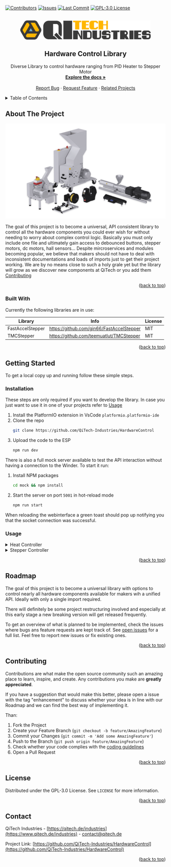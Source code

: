 <div id="top"></div>

<!-- PROJECT SHIELDS -->
[![Contributors][contributors-shield]][contributors-url]
[![Issues][issues-shield]][issues-url]
[![Last Commit][commit-shield]][commit-url]
[![GPL-3.0 License][license-shield]][license-url]

<!-- PROJECT LOGO -->
<br />
<div align="center">
  <a href="https://github.com/QiTech-Industries/HardwareControl">
    <img src="images/logo.svg" alt="Logo" height="60">
  </a>

  <h2 align="center">Hardware Control Library</h2>

  <p align="center">
    Diverse Library to control hardware ranging from PID Heater to Stepper Motor
    <br />
    <a href="https://github.com/QiTech-Industries/HardwareControl/tree/main/documentation"><strong>Explore the docs »</strong></a>
    <br />
    <br />
    <a href="https://github.com/QiTech-Industries/HardwareControl/issues">Report Bug</a>
    ·
    <a href="https://github.com/QiTech-Industries/HardwareControl/issues">Request Feature</a>
    ·
    <a href="https://github.com/QiTech-Industries">Related Projects</a>
  </p>
</div>



<!-- TABLE OF CONTENTS -->
<details>
  <summary>Table of Contents</summary>
  <ol>
    <li>
      <a href="#about-the-project">About The Project</a>
      <ul>
        <li><a href="#built-with">Built With</a></li>
      </ul>
    </li>
    <li>
      <a href="#getting-started">Getting Started</a>
      <ul>
        <li><a href="#installation">Installation</a></li>
        <li><a href="#usage">Usage</a></li>
      </ul>
    </li>
    <li><a href="#roadmap">Roadmap</a></li>
    <li><a href="#contributing">Contributing</a></li>
    <li><a href="#license">License</a></li>
    <li><a href="#contact">Contact</a></li>
  </ol>
</details>



<!-- ABOUT THE PROJECT -->
## About The Project

<div align="center">
  <a href="https://github.com/QiTech-Industries/HardwareControl">
    <img src="images/jarvis.png" alt="Jarvis Eco System">
  </a>
  </div>

The goal of this project is to become a universal, API consistent library to control all the hardware components you could ever wish for without needing to worry about complex control logic. Basically you must only include one file and ultimately gain access to debounced buttons, stepper motors, dc motors, hall sensors... Despite mircroservices and modules becoming popular, we believe that makers should not have to deal with inconsistent documentations and loads of imports just to get their project working. We are by no means close to such a holy grale yet but the library will grow as we discover new components at QiTech or you add them [Contributing](#contributing)

<p align="right">(<a href="#top">back to top</a>)</p>



### Built With

Currently the following libraries are in use:

| Library          | Info                                      | License |
| ---------------- | ----------------------------------------- | ------- |
| FastAccelStepper | https://github.com/gin66/FastAccelStepper | MIT     |
| TMCStepper       | https://github.com/teemuatlut/TMCStepper  | MIT     |

<p align="right">(<a href="#top">back to top</a>)</p>



<!-- GETTING STARTED -->
## Getting Started

To get a local copy up and running follow these simple steps.

### Installation

These steps are only required if you want to develop the library. In case you just want to use it in one of your projects refer to [Usage](#usage)

1. Install the PlatformIO extension in VsCode `platformio.platformio-ide`
2. Clone the repo
   ```sh
   git clone https://github.com/QiTech-Industries/HardwareControl
   ```
3. Upload the code to the ESP
   ```sh
   npm run dev
   ```
There is also a full mock server available to test the API interaction without having a connection to the Winder. To start it run:

1. Install NPM packages
   ```sh
   cd mock && npm install
   ```
2. Start the server on port `5001` in hot-reload mode
   ```sh
   npm run start
   ```

When reloading the webinterface a green toast should pop up notifying you that the socket connection was successful.

### Usage
<details>
  <summary>Heat Controller</summary>
  
  ```cpp
// main.cpp
/**
 * Example code for using 3 heat-controllers simultaneously
 */
#include <Arduino.h>
#include <HeatController.h>

HeatController heater1({
    .id = 1,
    .targetTemp = 200,
    .pinHeat = 26,
    .pinSensorSo = 16,
    .pinSensorCs = 17,
    .pinSensorSck = 25
});
HeatController heater2({
    .id = 2,
    .targetTemp = 200,
    .pinHeat = 27,
    .pinSensorSo = 13,
    .pinSensorCs = 12,
    .pinSensorSck = 14
});
HeatController heater3({
    .id = 3,
    .targetTemp = 200,
    .pinHeat = 5,
    .pinSensorSo = 18,
    .pinSensorCs = 19,
    .pinSensorSck = 23
});
HeatController controllerList[] = {heater1, heater2, heater3};
int controllerCount = 3;

void setup(){
    Serial.begin(115200);
    // Start controllers with valid configuration
    for(int i=0; i<controllerCount; ++i){
        if(controllerList[i].isReady()) controllerList[i].start();
    }

    // Make some of the controllers talk
    controllerList[0].setDebuggingLevel(WARNING);
    controllerList[controllerCount-1].setDebuggingLevel(INFO);
}

void loop(){
    for(int i=0; i<controllerCount; ++i){
        if(controllerList[i].isReady()) controllerList[i].handle();
    }
    delay(1); // Small delay to prevent message-flooding
}
```

</details>

<details>
  <summary>Stepper Controller</summary>
  
```cpp
// main.cpp
#include "./controller/stepper/Stepper.h"

stepperConfiguration_s stepperConfig = {.stepperId = "stepper",
                         .maxCurrent = 700,
                         .microstepsPerStep = 32,
                         .stepsPerRotation = 200,
                         .mmPerRotation = 10,
                        .gearRatio = 1,
                         .pins = {
                            .en = 12,
                            .dir = 14,
                            .step = 17,
                            .cs = 13,
                        }
};
FastAccelStepperEngine engine = FastAccelStepperEngine();
Stepper myStepper = Stepper(stepperConfig, &engine);

void setup() {
    SPI.begin();
    Serial.begin(115200);
    engine.init();
    myStepper.init();
    myStepper.setDebuggingLevel(INFO);
}

void loop() {
    // Issue command
    myStepper.movePosition(80, 100);

    // Let the handler do its magic
    while(true){
        myStepper.handle();
    };
}
```

</details>


<p align="right">(<a href="#top">back to top</a>)</p>


<!-- ROADMAP -->
## Roadmap

The goal of this project is to become a universal library with options to control nearly all hardware components available for makers wih a unified API. Ideally with only a single import required.

There will definitely be some project restructuring involved and especially at this early stage a new breaking version will get released frequently.

To get an overview of what is planned to be implemented, check the issues where bugs ans feature requests are kept track of. See [open issues](https://github.com/QiTech-Industries/HardwareControl/issues) for a full list. Feel free to report new issues or fix existing ones.

<p align="right">(<a href="#top">back to top</a>)</p>



<!-- CONTRIBUTING -->
## Contributing

Contributions are what make the open source community such an amazing place to learn, inspire, and create. Any contributions you make are **greatly appreciated**.

If you have a suggestion that would make this better, please open a issue with the tag "enhancement" to discuss whether your idea is in line with our Roadmap and we can find the best way of implementing it.

Than:

1. Fork the Project
2. Create your Feature Branch (`git checkout -b feature/AmazingFeature`)
3. Commit your Changes (`git commit -m 'Add some AmazingFeature'`)
4. Push to the Branch (`git push origin feature/AmazingFeature`)
5. Check whether your code complies with the [coding guidelines](documentation/coding_conventions.md)
5. Open a Pull Request

<p align="right">(<a href="#top">back to top</a>)</p>



<!-- LICENSE -->
## License

Distributed under the GPL-3.0 License. See `LICENSE` for more information.

<p align="right">(<a href="#top">back to top</a>)</p>



<!-- CONTACT -->
## Contact

QiTech Industries - [https://qitech.de/industries](https://www.qitech.de/industries) - contact@qitech.de

Project Link: [https://github.com/QiTech-Industries/HardwareControl](https://github.com/QiTech-Industries/HardwareControl)

<p align="right">(<a href="#top">back to top</a>)</p>

<!-- MARKDOWN LINKS & IMAGES -->
<!-- https://www.markdownguide.org/basic-syntax/#reference-style-links -->
[contributors-shield]: https://img.shields.io/github/contributors/QiTech-Industries/HardwareControl?style=for-the-badge
[contributors-url]: https://github.com/QiTech-Industries/HardwareControl/graphs/contributors

[commit-shield]: https://img.shields.io/github/last-commit/QiTech-Industries/HardwareControl?style=for-the-badge
[commit-url]: https://github.com/QiTech-Industries/HardwareControl/commits

[issues-shield]: https://img.shields.io/github/issues/QiTech-Industries/HardwareControl?style=for-the-badge
[issues-url]: https://github.com/QiTech-Industries/HardwareControl/issues

[license-shield]: https://img.shields.io/github/license/QiTech-Industries/HardwareControl?style=for-the-badge
[license-url]: https://github.com/QiTech-Industries/HardwareControl/blob/main/LICENSE
